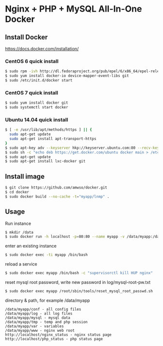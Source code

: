 Nginx + PHP + MySQL All-In-One Docker
======

## Install Docker

https://docs.docker.com/installation/

### CentOS 6 quick install

```bash
$ sudo rpm -ivh http://dl.fedoraproject.org/pub/epel/6/x86_64/epel-release-6-8.noarch.rpm
$ sudo yum install docker-io device-mapper-event-libs git
$ sudo /etc/init.d/docker start
```

### CentOS 7 quick install

```bash
$ sudo yum install docker git
$ sudo systemctl start docker
```

### Ubuntu 14.04 quick install

```bash
$ [ -e /usr/lib/apt/methods/https ] || {
  sudo apt-get update
  sudo apt-get install apt-transport-https
}
$ sudo apt-key adv --keyserver hkp://keyserver.ubuntu.com:80 --recv-keys 36A1D7869245C8950F966E92D8576A8BA88D21E9
$ sudo sh -c "echo deb https://get.docker.com/ubuntu docker main > /etc/apt/sources.list.d/docker.list"
$ sudo apt-get update
$ sudo apt-get install lxc-docker git
```

## Install image 

```bash
$ git clone https://github.com/amwso/docker.git
$ cd docker
$ sudo docker build --no-cache -t="myapp/lnmp" .
```

## Usage 

Run instance

```bash
$ mkdir /data
$ sudo docker run -h localhost -p=80:80 --name myapp -v /data/myapp:/data -d -t -i myapp/lnmp /bin/bash /root/sbin/init.sh
```

enter an existing instance

```bash
$ sudo docker exec -ti myapp /bin/bash
```

reload a service

```bash
$ sudo docker exec myapp /bin/bash -c "supervisorctl kill HUP nginx"
```

reset mysql root password, write new password in log/mysql-root-pw.txt

```bash
$ sudo docker exec myapp /root/sbin/tools/reset_mysql_root_passwd.sh
```

directory & path, for example /data/myapp

```
/data/myapp/conf - all config files
/data/myapp/log - all log files
/data/myapp/mysql - mysql data
/data/myapp/tmp - temp and php session
/data/myapp/var - variables
/data/myapp/www - nginx web root
http://localhost/nginx_status - nginx status page
http://localhost/php_status - php status page
```
